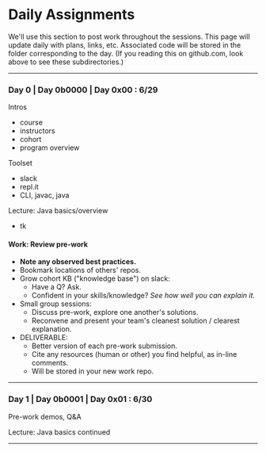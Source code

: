 # Daily Assignments
We'll use this section to post work throughout the sessions. This page will update daily with plans, links, etc. Associated code will be stored in the folder corresponding to the day. (If you reading this on github.com, look above to see these subdirectories.)

---

### Day 0 | Day 0b0000 | Day 0x00 : 6/29
Intros
- course
- instructors
- cohort
- program overview

Toolset
- slack
- repl.it
- CLI, javac, java

Lecture: Java basics/overview 
- tk

#### Work: Review pre-work
- __Note any observed best practices.__
- Bookmark locations of others' repos.
- Grow cohort KB ("knowledge base") on slack:
  - Have a Q? Ask.
  - Confident in your skills/knowledge? _See how well you can explain it._
- Small group sessions:
  - Discuss pre-work, explore one another's solutions.
  - Reconvene and present your team's cleanest solution / clearest explanation.
- DELIVERABLE:
  - Better version of each pre-work submission.
  - Cite any resources (human or other) you find helpful, as in-line comments.
  - Will be stored in your new work repo.

* * *

### Day 1 | Day 0b0001 | Day 0x01 : 6/30

Pre-work demos, Q&A

Lecture: Java basics continued

* * *

